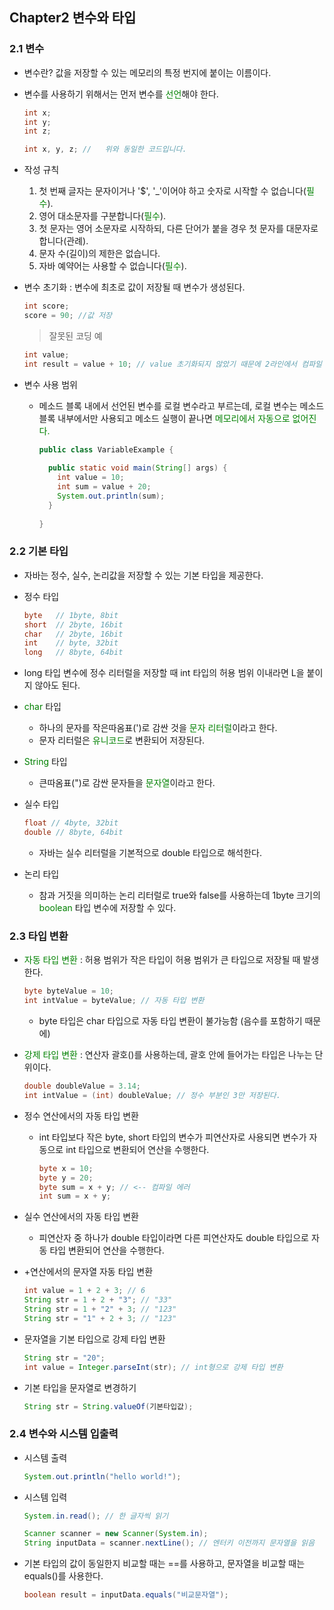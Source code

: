## Chapter2 변수와 타입



### 2.1 변수

* 변수란? 값을 저장할 수 있는 메모리의 특정 번지에 붙이는 이름이다.

* 변수를 사용하기 위해서는 먼저 변수를 <span style="color:green">선언</span>해야 한다.

  ~~~java
  int x;
  int y;
  int z;
  ~~~

  ~~~java
  int x, y, z; //	위와 동일한 코드입니다.
  ~~~

* 작성 규칙

  1. 첫 번째 글자는 문자이거나 '$', '_'이어야 하고 숫자로 시작할 수 없습니다(<span style="color:green">필수</span>).
  2. 영어 대소문자를 구분합니다(<span style="color:green">필수</span>).
  3. 첫 문자는 영어 소문자로 시작하되, 다른 단어가 붙을 경우 첫 문자를 대문자로 합니다(관례).
  4. 문자 수(길이)의 제한은 없습니다.
  5. 자바 예약어는 사용할 수 없습니다(<span style="color:green">필수</span>).

* 변수 초기화 : 변수에 최초로 값이 저장될 때 변수가 생성된다.

  ~~~ java
  int score;
  score = 90; //값 저장
  ~~~

  > 잘못된 코딩 예

  ~~~ java
  int value;
  int result = value + 10; // value 초기화되지 않았기 때문에 2라인에서 컴파일 에러가 발생합니다.
  ~~~

* 변수 사용 범위

  * 메소드 블록 내에서 선언된 변수를 로컬 변수라고 부르는데, 로컬 변수는 메소드 블록 내부에서만 사용되고 메소드 실행이 끝나면 <span style="color:green">메모리에서 자동으로 없어진다.</span>

    ~~~ java
    public class VariableExample {
      
      public static void main(String[] args) {
        int value = 10;
        int sum = value + 20;
        System.out.println(sum);
      }
      
    }
    ~~~





### 2.2 기본 타입

* 자바는 정수, 실수, 논리값을 저장할 수 있는 기본 타입을 제공한다.

* 정수 타입

  ~~~java
  byte   // 1byte, 8bit
  short  // 2byte, 16bit
  char   // 2byte, 16bit
  int    // byte, 32bit
  long   // 8byte, 64bit
  ~~~

* long 타입 변수에 정수 리터럴을 저장할 때 int 타입의 허용 범위 이내라면 L을 붙이지 않아도 된다.

* <span style="color:green">char</span> 타입

  * 하나의 문자를 작은따옴표(')로 감싼 것을 <span style="color:green">문자 리터럴</span>이라고 한다.
  * 문자 리터럴은 <span style="color:green">유니코드</span>로 변환되어 저장된다.

* <span style="color:green">String</span> 타입

  * 큰따옴표(")로 감싼 문자들을 <span style="color:green">문자열</span>이라고 한다.

* 실수 타입

  ~~~java
  float // 4byte, 32bit
  double // 8byte, 64bit
  ~~~

  * 자바는 실수 리터럴을 기본적으로 double 타입으로 해석한다.

* 논리 타입

  * 참과 거짓을 의미하는 논리 리터럴로 true와 false를 사용하는데 1byte 크기의 <span style="color:green">boolean</span> 타입 변수에 저장할 수 있다.



### 2.3 타입 변환

* <span style="color:green">자동 타입 변환</span> : 허용 범위가 작은 타입이 허용 범위가 큰 타입으로 저장될 때 발생한다.

  ~~~java
  byte byteValue = 10;
  int intValue = byteValue; // 자동 타입 변환
  ~~~

  * byte 타입은 char 타입으로 자동 타입 변환이 불가능함 (음수를 포함하기 때문에)

* <span style="color:green">강제 타입 변환</span> : 연산자 괄호()를 사용하는데, 괄호 안에 들어가는 타입은 나누는 단위이다.

  ~~~java
  double doubleValue = 3.14;
  int intValue = (int) doubleValue; // 정수 부분인 3만 저장된다.
  ~~~

* 정수 연산에서의 자동 타입 변환

  * int 타입보다 작은 byte, short 타입의 변수가 피연산자로 사용되면 변수가 자동으로 int 타입으로 변환되어 연산을 수행한다.

    ~~~java
    byte x = 10;
    byte y = 20;
    byte sum = x + y; // <-- 컴파일 에러
    int sum = x + y;
    ~~~

* 실수 연산에서의 자동 타입 변환

  * 피연산자 중 하나가 double 타입이라면 다른 피연산자도 double 타입으로 자동 타입 변환되어 연산을 수행한다.

* +연산에서의 문자열 자동 타입 변환

  ~~~java
  int value = 1 + 2 + 3; // 6
  String str = 1 + 2 + "3"; // "33"
  String str = 1 + "2" + 3; // "123"
  String str = "1" + 2 + 3; // "123"
  ~~~

* 문자열을 기본 타입으로 강제 타입 변환

  ~~~java
  String str = "20";
  int value = Integer.parseInt(str); // int형으로 강제 타입 변환
  ~~~

* 기본 타입을 문자열로 변경하기

  ~~~java
  String str = String.valueOf(기본타입값);
  ~~~



### 2.4 변수와 시스템 입출력

* 시스템 출력

  ~~~java
  System.out.println("hello world!");
  ~~~

* 시스템 입력

  ~~~java
  System.in.read(); // 한 글자씩 읽기
  
  Scanner scanner = new Scanner(System.in);
  String inputData = scanner.nextLine(); // 엔터키 이전까지 문자열을 읽음
  ~~~

* 기본 타입의 값이 동일한지 비교할 때는 ==를 사용하고, 문자열을 비교할 때는 equals()를 사용한다.

  ~~~java
  boolean result = inputData.equals("비교문자열");
  ~~~

